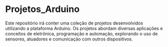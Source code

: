 # Projetos_Arduino
Este repositório irá conter uma coleção de projetos desenvolvidos utilizando a plataforma Arduino. Os projetos abordam diversas aplicações e conceitos de eletrônica, programação e automação, explorando o uso de sensores, atuadores e comunicação com outros dispositivos.
